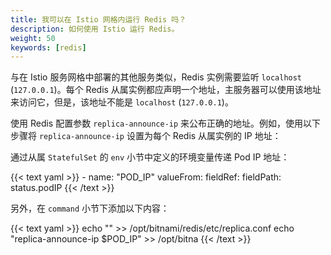 ```yaml
---
title: 我可以在 Istio 网格内运行 Redis 吗？
description: 如何使用 Istio 运行 Redis。
weight: 50
keywords: [redis]
---
```


与在 Istio 服务网格中部署的其他服务类似，Redis 实例需要监听 `localhost` (`127.0.0.1`)。每个 Redis 从属实例都应声明一个地址，主服务器可以使用该地址来访问它，但是，该地址不能是 `localhost` (`127.0.0.1`)。

使用 Redis 配置参数 `replica-announce-ip` 来公布正确的地址。例如，使用以下步骤将 `replica-announce-ip` 设置为每个 Redis 从属实例的 IP 地址：

通过从属 `StatefulSet` 的 `env` 小节中定义的环境变量传递 Pod IP 地址：

{{< text yaml >}}
    - name: "POD_IP"
      valueFrom:
        fieldRef:
          fieldPath: status.podIP
{{< /text >}}

另外，在 `command` 小节下添加以下内容：

{{< text yaml >}}
echo "" >> /opt/bitnami/redis/etc/replica.conf
echo "replica-announce-ip $POD_IP" >> /opt/bitna
{{< /text >}}
